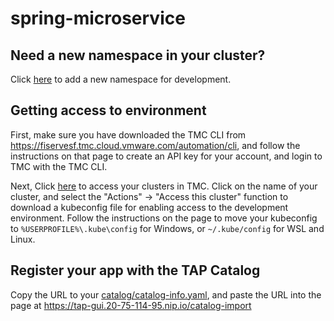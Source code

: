 # spring-microservice

## Need a new namespace in your cluster?
Click [here](https://github.com/cdelashmutt-pivotal/gbs-gitops/new/main?filename=config/nitashav.yaml&message=New%20Developer%20Namespace&value=apiVersion%3A%20v1%0Akind%3A%20Namespace%0Ametadata%3A%0A%20%20labels%3A%0A%20%20%20%20apps.tanzu.vmware.com%2Ftap-ns%3A%20%27%27%0A%20%20name%3A%20nitashav) to add a new namespace for development.

## Getting access to environment
First, make sure you have downloaded the TMC CLI from https://fiservesf.tmc.cloud.vmware.com/automation/cli, and follow the instructions on that page to create an API key for your account, and login to TMC with the TMC CLI.

Next, Click [here](https://fiservesf.tmc.cloud.vmware.com/clusters) to access your clusters in TMC.  Click on the name of your cluster, and select the "Actions" -> "Access this cluster" function to download a kubeconfig file for enabling access to the development environment.  Follow the instructions on the page to move your kubeconfig to `%USERPROFILE%\.kube\config` for Windows, or `~/.kube/config` for WSL and Linux.

## Register your app with the TAP Catalog
Copy the URL to your [catalog/catalog-info.yaml](catalog/catalog-info.yaml), and paste the URL into the page at https://tap-gui.20-75-114-95.nip.io/catalog-import